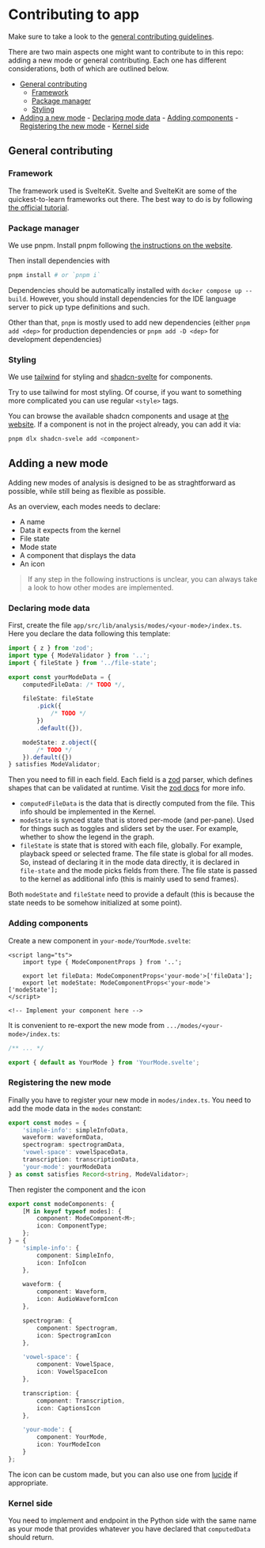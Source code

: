 # Contributing to app

Make sure to take a look to the [general contributing guidelines](../CONTRIBUTING.md).

There are two main aspects one might want to contribute to in this repo: adding a new mode or general contributing. Each one has different considerations, both of which are outlined below.

<!--toc:start-->

- [General contributing](#general-contributing)
  - [Framework](#framework)
  - [Package manager](#package-manager)
  - [Styling](#styling)
- [Adding a new mode](#adding-a-new-mode) - [Declaring mode data](#declaring-mode-data) - [Adding components](#adding-components) - [Registering the new mode](#registering-the-new-mode) - [Kernel side](#kernel-side)
<!--toc:end-->

## General contributing

### Framework

The framework used is SvelteKit. Svelte and SvelteKit are some of the quickest-to-learn frameworks out there. The best way to do is by following [the official tutorial](https://learn.svelte.dev).

### Package manager

We use pnpm. Install pnpm following [the instructions on the website](https://pnpm.io/installation).

Then install dependencies with

```bash
pnpm install # or `pnpm i`
```

Dependencies should be automatically installed with `docker compose up --build`. However, you should install dependencies for the IDE language server to pick up type definitions and such.

Other than that, `pnpm` is mostly used to add new dependencies (either `pnpm add <dep>` for production dependencies or `pnpm add -D <dep>` for development dependencies)

### Styling

We use [tailwind](TODO) for styling and [shadcn-svelte](https://www.shadcn-svelte.com/docs) for components.

Try to use tailwind for most styling. Of course, if you want to something more complicated you can use regular `<style>` tags.

You can browse the available shadcn components and usage at [the website](https://www.shadcn-svelte.com/docs). If a component is not in the project already, you can add it via:

```bash
pnpm dlx shadcn-svele add <component>
```

## Adding a new mode

Adding new modes of analysis is designed to be as straghtforward as possible, while still being as flexible as possible.

As an overview, each modes needs to declare:

- A name
- Data it expects from the kernel
- File state
- Mode state
- A component that displays the data
- An icon

> If any step in the following instructions is unclear, you can always take a look to how other modes are implemented.

### Declaring mode data

First, create the file `app/src/lib/analysis/modes/<your-mode>/index.ts`. Here you declare the data following this template:

```typescript
import { z } from 'zod';
import type { ModeValidator } from '..';
import { fileState } from '../file-state';

export const yourModeData = {
	computedFileData: /* TODO */,

	fileState: fileState
		.pick({
			/* TODO */
		})
		.default({}),

	modeState: z.object({
		/* TODO */
	}).default({})
} satisfies ModeValidator;
```

Then you need to fill in each field. Each field is a [zod](TODO) parser, which defines shapes that can be validated at runtime. Visit the [zod docs](TODO) for more info.

- `computedFileData` is the data that is directly computed from the file. This info should be implemented in the Kernel.
- `modeState` is synced state that is stored per-mode (and per-pane). Used for things such as toggles and sliders set by the user. For example, whether to show the legend in the graph.
- `fileState` is state that is stored with each file, globally. For example, playback speed or selected frame. The file state is global for all modes. So, instead of declaring it in the mode data directly, it is declared in `file-state` and the mode picks fields from there. The file state is passed to the kernel as additional info (this is mainly used to send frames).

Both `modeState` and `fileState` need to provide a default (this is because the state needs to be somehow initialized at some point).

### Adding components

Create a new component in `your-mode/YourMode.svelte`:

```svelte
<script lang="ts">
	import type { ModeComponentProps } from '..';

	export let fileData: ModeComponentProps<'your-mode'>['fileData'];
	export let modeState: ModeComponentProps<'your-mode'>['modeState'];
</script>

<!-- Implement your component here -->
```

It is convenient to re-export the new mode from `.../modes/<your-mode>/index.ts`:

```ts
/** ... */

export { default as YourMode } from 'YourMode.svelte';
```

### Registering the new mode

Finally you have to register your new mode in `modes/index.ts`. You need to add the mode data in the `modes` constant:

```ts
export const modes = {
	'simple-info': simpleInfoData,
	waveform: waveformData,
	spectrogram: spectrogramData,
	'vowel-space': vowelSpaceData,
	transcription: transcriptionData,
	'your-mode': yourModeData
} as const satisfies Record<string, ModeValidator>;
```

Then register the component and the icon

```ts
export const modeComponents: {
	[M in keyof typeof modes]: {
		component: ModeComponent<M>;
		icon: ComponentType;
	};
} = {
	'simple-info': {
		component: SimpleInfo,
		icon: InfoIcon
	},

	waveform: {
		component: Waveform,
		icon: AudioWaveformIcon
	},

	spectrogram: {
		component: Spectrogram,
		icon: SpectrogramIcon
	},

	'vowel-space': {
		component: VowelSpace,
		icon: VowelSpaceIcon
	},

	transcription: {
		component: Transcription,
		icon: CaptionsIcon
	},

	'your-mode': {
		component: YourMode,
		icon: YourModeIcon
	}
};
```

The icon can be custom made, but you can also use one from [lucide](https://lucide.dev/) if appropriate.

### Kernel side

You need to implement and endpoint in the Python side with the same name as your mode that provides whatever you have declared that `computedData` should return.
